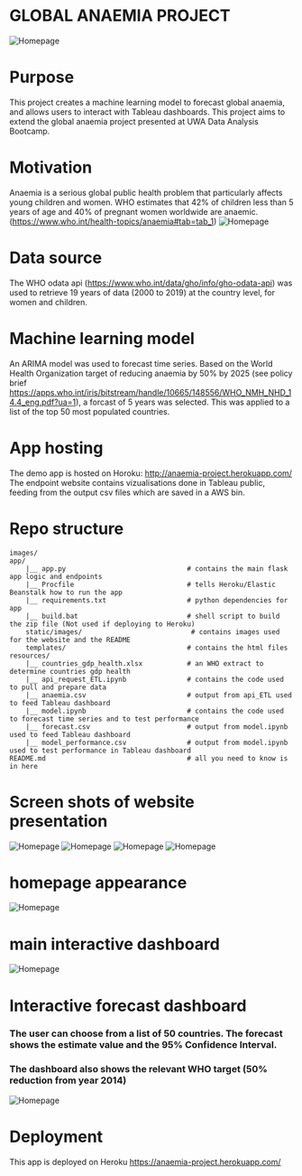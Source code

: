 # GLOBAL ANAEMIA PROJECT
![Homepage](app/static/images/presentation_title.png)

# Purpose

This project creates a machine learning model to forecast global anaemia, and allows users to interact with Tableau dashboards.
This project aims to extend the global anaemia project presented at UWA Data Analysis Bootcamp.



# Motivation

Anaemia is a serious global public health problem that particularly affects young children and women. WHO estimates that 42% of children less than 5 years of age and 40% of pregnant women worldwide are anaemic. (https://www.who.int/health-topics/anaemia#tab=tab_1)
![Homepage](app/static/images/screenshot_motivation.png)


# Data source

The WHO odata api (https://www.who.int/data/gho/info/gho-odata-api) was used to retrieve 19 years of data (2000 to 2019) at the country level, for women and children.


# Machine learning model

An ARIMA model was used to forecast time series. Based on the World Health Organization target of reducing anaemia by 50% by 2025 (see policy brief https://apps.who.int/iris/bitstream/handle/10665/148556/WHO_NMH_NHD_14.4_eng.pdf?ua=1), a forcast of 5 years was selected. This was applied to a list of the top 50 most populated countries.

# App hosting

The demo app is hosted on Horoku: http://anaemia-project.herokuapp.com/
The endpoint website contains vizualisations done in Tableau public, feeding from the output csv files which are saved in a AWS bin.


# Repo structure 
```
images/                                     
app/
    |__ app.py                              # contains the main flask app logic and endpoints 
    |__ Procfile                            # tells Heroku/Elastic Beanstalk how to run the app 
    |__ requirements.txt                    # python dependencies for app 
    |__ build.bat                           # shell script to build the zip file (Not used if deploying to Heroku)
    static/images/                           # contains images used for the website and the README
    templates/                              # contains the html files        
resources/
    |__ countries_gdp_health.xlsx           # an WHO extract to determine countries gdp health
    |__ api_request_ETL.ipynb               # contains the code used to pull and prepare data
    |__ anaemia.csv                         # output from api_ETL used to feed Tableau dashboard
    |__ model.ipynb                         # contains the code used to forecast time series and to test performance
    |__ forecast.csv                        # output from model.ipynb used to feed Tableau dashboard
    |__ model_performance.csv               # output from model.ipynb used to test performance in Tableau dashboard
README.md                                   # all you need to know is in here 

```

# Screen shots of website presentation

![Homepage](app/static/images/structure_diagram.png)
![Homepage](app/static/images/screenshot_anaemia_csv.png)
![Homepage](app/static/images/screenshot_prediction_model.png)
![Homepage](app/static/images/screenshot_model_validation.png)





# homepage appearance
![Homepage](app/static/images/homepage.png)


# main interactive dashboard
![Homepage](app/static/images/dashboard.png)


# Interactive forecast dashboard
### The user can choose from a list of 50 countries. The forecast shows the estimate value and the 95% Confidence Interval.
### The dashboard also shows the relevant WHO target (50% reduction from year 2014)
![Homepage](app/static/images/forecast.png)



# Deployment
This app is deployed on Heroku
https://anaemia-project.herokuapp.com/




